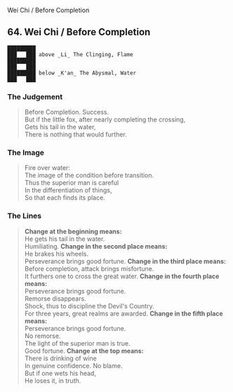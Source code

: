 Wei Chi / Before Completion
## 64. Wei Chi / Before Completion
    █████████
    ███   ███ above _Li_ The Clinging, Flame  
    █████████
    ███   ███
    █████████ below _K'an_ The Abysmal, Water  
    ███   ███
### The Judgement
> Before Completion. Success.  
 But if the little fox, after nearly completing the crossing,  
 Gets his tail in the water,  
 There is nothing that would further.
### The Image
> Fire over water:  
 The image of the condition before transition.  
 Thus the superior man is careful  
 In the differentiation of things,  
 So that each finds its place.
### The Lines

 > **Change at the beginning means:**  
 He gets his tail in the water.  
 Humiliating.
 > **Change in the second place means:**  
 He brakes his wheels.  
 Perseverance brings good fortune.
 > **Change in the third place means:**  
 Before completion, attack brings misfortune.  
 It furthers one to cross the great water.
 > **Change in the fourth place means:**  
 Perseverance brings good fortune.  
 Remorse disappears.  
 Shock, thus to discipline the Devil's Country.  
 For three years, great realms are awarded.
 > **Change in the fifth place means:**  
 Perseverance brings good fortune.  
 No remorse.  
 The light of the superior man is true.  
 Good fortune.
 > **Change at the top means:**  
 There is drinking of wine  
 In genuine confidence. No blame.  
 But if one wets his head,  
 He loses it, in truth.



